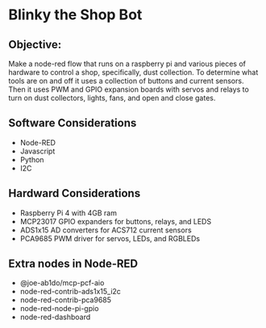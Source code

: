# Blinky the Shop Bot

## Objective:
 
Make a node-red flow that runs on a raspberry pi and various pieces of hardware to control a shop, specifically, dust collection. To determine what tools are on and off it uses a collection of buttons and current sensors. Then it uses PWM and GPIO expansion boards with servos and relays to turn on dust collectors, lights, fans, and open and close gates.

## Software Considerations
- Node-RED 
- Javascript 
- Python
- I2C

## Hardward Considerations 
- Raspberry Pi 4 with 4GB ram
- MCP23017 GPIO expanders for buttons, relays, and LEDS
- ADS1x15 AD converters for ACS712 current sensors
- PCA9685 PWM driver for servos, LEDs, and RGBLEDs 

## Extra nodes in Node-RED
- @joe-ab1do/mcp-pcf-aio 
- node-red-contrib-ads1x15_i2c
- node-red-contrib-pca9685
- node-red-node-pi-gpio
- node-red-dashboard